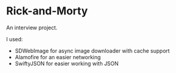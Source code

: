 # Rick-and-Morty

An interview project.

I used:
- SDWebImage for async image downloader with cache support
- Alamofire for an easier networking
- SwiftyJSON for easier working with JSON
